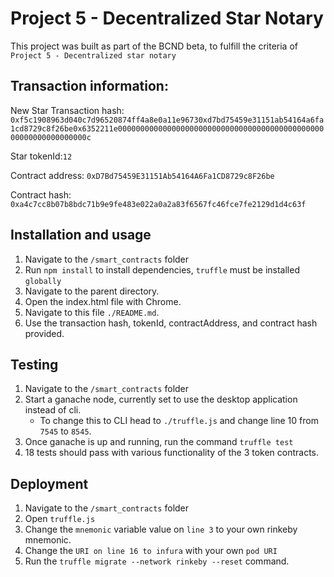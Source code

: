 # Project 5 - Decentralized Star Notary

This project was built as part of the BCND beta, to fulfill the criteria of `Project 5 - Decentralized star notary`

## Transaction information:

New Star Transaction hash: `0xf5c1908963d040c7d96520874ff4a8e0a11e96730xd7bd75459e31151ab54164a6fa1cd8729c8f26be0x6352211e000000000000000000000000000000000000000000000000000000000000000c`

Star tokenId:`12`

Contract address: `0xD7Bd75459E31151Ab54164A6Fa1CD8729c8F26be`

Contract hash: ` 0xa4c7cc8b07b8bdc71b9e9fe483e022a0a2a83f6567fc46fce7fe2129d1d4c63f`

## Installation and usage

1) Navigate to the `/smart_contracts` folder
2) Run `npm install` to install dependencies, `truffle` must be installed `globally`
3) Navigate to the parent directory.
5) Open the index.html file with Chrome.
6) Navigate to this file `./README.md`.
7) Use the transaction hash, tokenId, contractAddress, and contract hash provided.

## Testing

1) Navigate to the `/smart_contracts` folder
2) Start a ganache node, currently set to use the desktop application instead of cli.
    - To change this to CLI head to `./truffle.js` and change line 10 from `7545` to `8545`.
3) Once ganache is up and running, run the command `truffle test`
4) 18 tests should pass with various functionality of the 3 token contracts. 

## Deployment

1) Navigate to the `/smart_contracts` folder
2) Open `truffle.js`
3) Change the `mnemonic` variable value on `line 3` to your own rinkeby mnemonic.
4) Change the `URI on line 16 to infura` with your own `pod URI`
5) Run the `truffle migrate --network rinkeby --reset` command.